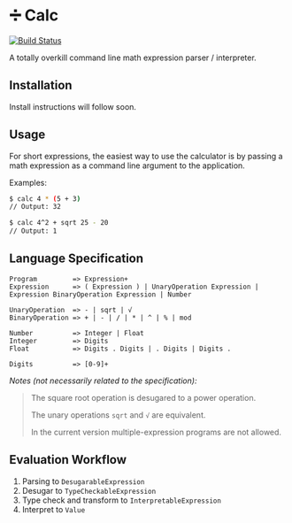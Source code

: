 # ➗  Calc
[![Build Status](https://img.shields.io/travis/casperboone/calc/master.svg?style=flat-square)](https://travis-ci.org/casperboone/calc)

A totally overkill command line math expression parser / interpreter.

## Installation
Install instructions will follow soon.

## Usage
For short expressions, the easiest way to use the calculator is by passing a math expression as a command line argument to the application.

Examples:
```bash
$ calc 4 * (5 + 3)
// Output: 32
```
```bash
$ calc 4^2 + sqrt 25 - 20
// Output: 1
```

## Language Specification
```
Program         => Expression+
Expression      => ( Expression ) | UnaryOperation Expression | Expression BinaryOperation Expression | Number

UnaryOperation  => - | sqrt | √
BinaryOperation => + | - | / | * | ^ | % | mod

Number          => Integer | Float
Integer         => Digits
Float           => Digits . Digits | . Digits | Digits .

Digits          => [0-9]+
```

_Notes (not necessarily related to the specification):_
> The square root operation is desugared to a power operation.
> 
> The unary operations `sqrt` and `√` are equivalent.
> 
> In the current version multiple-expression programs are not allowed.

## Evaluation Workflow
1. Parsing to `DesugarableExpression`
2. Desugar to `TypeCheckableExpression`
2. Type check and transform to `InterpretableExpression`
4. Interpret to `Value`
